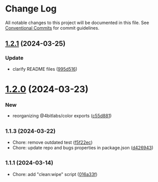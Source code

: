 # Change Log

All notable changes to this project will be documented in this file.
See [Conventional Commits](https://conventionalcommits.org) for commit guidelines.

## [1.2.1](https://github.com/32bitkid/sci.js/compare/@4bitlabs/color@1.2.0...@4bitlabs/color@1.2.1) (2024-03-25)

### Update

- clarify README files ([995d516](https://github.com/32bitkid/sci.js/commit/995d5161d2a84f1db9890e03c6c2a79d17dd4b1f))

# [1.2.0](https://github.com/32bitkid/sci.js/compare/@4bitlabs/color@1.1.3...@4bitlabs/color@1.2.0) (2024-03-23)

### New

- reorganizing @4bitlabs/color exports ([c55d881](https://github.com/32bitkid/sci.js/commit/c55d881bdcdf5588f85daa6b8ef6f862afe58802))

## <small>1.1.3 (2024-03-22)</small>

- Chore: remove outdated test ([f5f22ec](https://github.com/32bitkid/sci.js/commit/f5f22ec))
- Chore: update repo and bugs properties in package.json ([d426943](https://github.com/32bitkid/sci.js/commit/d426943))

## <small>1.1.1 (2024-03-14)</small>

- Chore: add "clean:wipe" script ([016a33f](https://github.com/32bitkid/sci.js/commit/016a33f))
